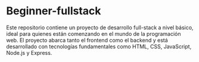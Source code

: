 # Beginner-fullstack
Este repositorio contiene un proyecto de desarrollo full-stack a nivel básico, ideal para quienes están comenzando en el mundo de la programación web. El proyecto abarca tanto el frontend como el backend y está desarrollado con tecnologías fundamentales como HTML, CSS, JavaScript, Node.js y Express.

